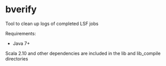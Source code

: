 bverify
=======

Tool to clean up logs of completed LSF jobs


Requirements:
- Java 7+


Scala 2.10 and other dependencies are included in the lib and lib_compile directories

 